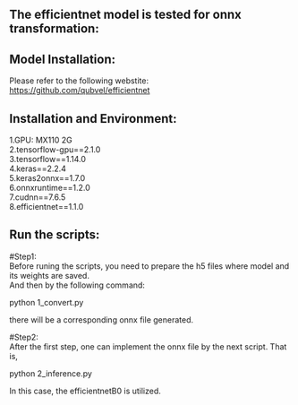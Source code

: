 ## The efficientnet model is tested for onnx transformation:

## Model Installation:
Please refer to the following webstite:  
https://github.com/qubvel/efficientnet  

## Installation and Environment:   
1.GPU: MX110 2G  
2.tensorflow-gpu==2.1.0  
3.tensorflow==1.14.0  
4.keras==2.2.4  
5.keras2onnx==1.7.0  
6.onnxruntime==1.2.0  
7.cudnn==7.6.5    
8.efficientnet==1.1.0    


## Run the scripts:
#Step1:  
Before runing the scripts, you need to prepare the h5 files where model and its weights are saved.  
And then by the following command:   

python 1_convert.py  

there will be a corresponding onnx file generated.   

#Step2:  
After the first step, one can implement the onnx file by the next script. That is,   

python 2_inference.py  

In this case, the efficientnetB0 is utilized.   



